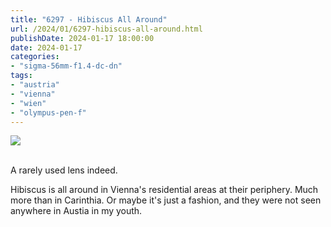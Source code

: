 ```yaml
---
title: "6297 - Hibiscus All Around"
url: /2024/01/6297-hibiscus-all-around.html
publishDate: 2024-01-17 18:00:00
date: 2024-01-17
categories:
- "sigma-56mm-f1.4-dc-dn"
tags:
- "austria"
- "vienna"
- "wien"
- "olympus-pen-f"
---
```

<div class="container">
<div class="center"><a target="_blank" href="https://d25zfm9zpd7gm5.cloudfront.net/1200x1200/2020/20200722_081003-Bearbeitet_lr.jpg"><img class="webfeedsFeaturedVisual" src="https://d25zfm9zpd7gm5.cloudfront.net/0600x0600/2020/20200722_081003-Bearbeitet_lr.jpg" /></a></div>
</div>
<br />

A rarely used lens indeed. 

Hibiscus is all around in Vienna's residential areas at
their periphery. Much more than in Carinthia. Or maybe it's
just a fashion, and they were not seen anywhere in Austia in
my youth.
